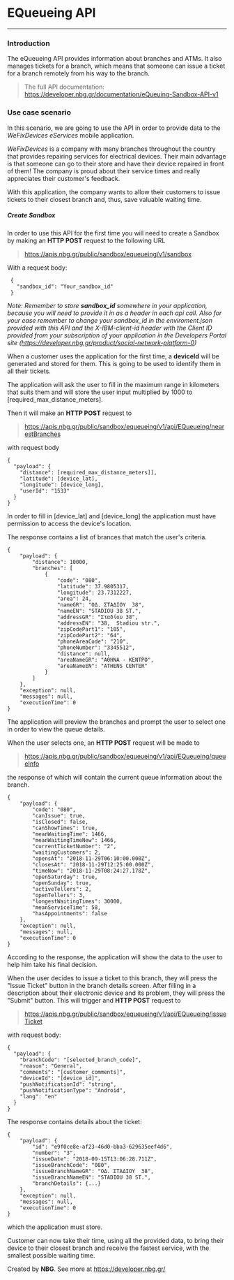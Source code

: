  
# EQueueing API
------------------------------------------------------------------------------------------

### Introduction
The eQueueing API provides information about branches and ATMs. It also manages tickets for a branch, which means that someone can issue a ticket for a branch remotely from his way to the branch.

> The full API documentation: https://developer.nbg.gr/documentation/eQueuing-Sandbox-API-v1

### Use case scenario
In this scenario, we are going to use the API in order to provide data to the *WeFixDevices eServices* mobile application.

*WeFixDevices* is a company with many branches throughout the country that provides repairing services for electrical devices. Their main advantage is that someone can go to their store and have their device repaired in front of them! The company is proud about their service times and really appreciates their customer's feedback.

With this application, the company wants to allow their customers to issue tickets to their closest branch and, thus, save valuable waiting time.

##### Create Sandbox
In order to use this API for the first time you will need to create a Sandbox by making an **HTTP POST** request to the following URL
> https://apis.nbg.gr/public/sandbox/equeueing/v1/sandbox

With a request body:
```
 {
   "sandbox_id": "Your_sandbox_id"
 }
``` 

*Note: Remember to store **sandbox_id** somewhere in your application, because you will need to provide it in as a header
in each api call. Also for your ease remember to change your sandbox_id in the enviroment.json provided with this API and the *X-IBM-client-id header* with the Client ID provided from your subscription of your application in the Developers Portal site (https://developer.nbg.gr/product/social-network-platform-0)*

When a customer uses the application for the first time, a **deviceId** will be generated and stored for them. This is going to be used to identify them in all their tickets.

The application will ask the user to fill in the maximum range in kilometers that suits them and will store the user input multiplied by 1000 to [required_max_distance_meters].

Then it will make an **HTTP POST** request to
> https://apis.nbg.gr/public/sandbox/equeueing/v1/api/EQueueing/nearestBranches

with request body
```
{
  "payload": {
    "distance": [required_max_distance_meters]],
    "latitude": [device_lat],
    "longitude": [device_long],
    "userId": "1533"
  }
}
```

In order to fill in [device_lat] and [device_long] the application must have permission to access the device's location.

The response contains a list of brances that match the user's criteria.
```
{
    "payload": {
        "distance": 10000,
        "branches": [
            {
                "code": "080",
                "latitude": 37.9805317,
                "longitude": 23.7312227,
                "area": 24,
                "nameGR": "ΟΔ. ΣΤΑΔΙΟΥ  38",
                "nameEN": "STADIOU 38 ST.",
                "addressGR": "Σταδίου 38",
                "addressEN": "38,  Stadiou str.",
                "zipCodePart1": "105",
                "zipCodePart2": "64",
                "phoneAreaCode": "210",
                "phoneNumber": "3345512",
                "distance": null,
                "areaNameGR": "ΑΘΗΝΑ - ΚΕΝΤΡΟ",
                "areaNameEN": "ATHENS CENTER"
            }
        ]
    },
    "exception": null,
    "messages": null,
    "executionTime": 0
}
```

The application will preview the branches and prompt the user to select one in order to view the queue details.

When the user selects one, an **HTTP POST** request will be made to
> https://apis.nbg.gr/public/sandbox/equeueing/v1/api/EQueueing/queueInfo

the response of which will contain the current queue information about the branch.
```
{
    "payload": {
        "code": "080",
        "canIssue": true,
        "isClosed": false,
        "canShowTimes": true,
        "meanWaitingTime": 1466,
        "meanWaitingTimeNew": 1466,
        "currentTicketNumber": "2",
        "waitingCustomers": 2,
        "opensAt": "2018-11-29T06:10:00.000Z",
        "closesAt": "2018-11-29T12:25:00.000Z",
        "timeNow": "2018-11-29T08:24:27.178Z",
        "openSaturday": true,
        "openSunday": true,
        "activeTellers": 2,
        "openTellers": 3,
        "longestWaitingTimes": 30000,
        "meanServiceTime": 58,
        "hasAppointments": false
    },
    "exception": null,
    "messages": null,
    "executionTime": 0
}
```

According to the response, the application will show the data to the user to help him take his final decision.

When the user decides to issue a ticket to this branch, they will press the "Issue Ticket" button in the branch details screen. After filling in a description about their electronic device and its problem, they will press the "Submit" button.
This will trigger and **HTTP POST** request to
> https://apis.nbg.gr/public/sandbox/equeueing/v1/api/EQueueing/issueTicket

with request body:
```
{
  "payload": {
    "branchCode": "[selected_branch_code]",
    "reason": "General",
    "comments": "[customer_comments]",
    "deviceId": "[device_id]",
    "pushNotificationId": "string",
    "pushNotificationType": "Android",
    "lang": "en"
  }
}
```

The response contains details about the ticket:
```
{
    "payload": {
        "id": "e9f0ce8e-af23-46d0-bba3-629635eef4d6",
        "number": "3",
        "issueDate": "2018-09-15T13:06:28.711Z",
        "issueBranchCode": "080",
        "issueBranchNameGR": "ΟΔ. ΣΤΑΔΙΟΥ  38",
        "issueBranchNameEN": "STADIOU 38 ST.",
        "branchDetails": {...}
    },
    "exception": null,
    "messages": null,
    "executionTime": 0
}
```

which the application must store.

Customer can now take their time, using all the provided data, to bring their device to their closest branch and receive the fastest service, with the smallest possible waiting time.

Created by **NBG**.
See more at https://developer.nbg.gr/
